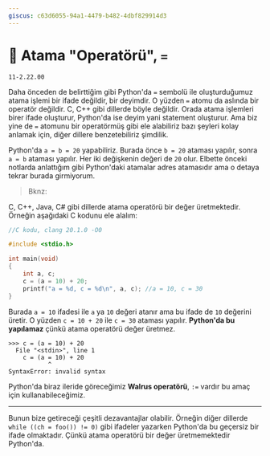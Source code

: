 ```yaml
---
giscus: c63d6055-94a1-4479-b482-4dbf829914d3
---
```


# 🟰 Atama "Operatörü", `=`

`11-2.22.00`

Daha önceden de belirttiğim gibi Python'da `=` sembolü ile oluşturduğumuz atama
işlemi bir ifade değildir, bir deyimdir. O yüzden `=` atomu da aslında bir
operatör değildir. C, C++ gibi dillerde böyle değildir. Orada atama işlemleri
birer ifade oluşturur, Python'da ise deyim yani statement oluşturur. Ama biz
yine de `=` atomunu bir operatörmüş gibi ele alabiliriz bazı şeyleri kolay
anlamak için, diğer dillere benzetebiliriz şimdilik.

Python'da `a = b = 20` yapabiliriz. Burada önce `b = 20` ataması yapılır, sonra
`a = b` ataması yapılır. Her iki değişkenin değeri de `20` olur. Elbette önceki
notlarda anlattığım gibi Python'daki atamalar adres atamasıdır ama o detaya
tekrar burada girmiyorum.

> Bknz: [](degiskenler-nesneler.md)

C, C++, Java, C# gibi dillerde atama operatörü bir değer üretmektedir. Örneğin
aşağıdaki C kodunu ele alalım:

```c
//C kodu, clang 20.1.0 -O0

#include <stdio.h>

int main(void)
{
    int a, c;
    c = (a = 10) + 20;
    printf("a = %d, c = %d\n", a, c); //a = 10, c = 30
}
```

Burada `a = 10` ifadesi ile `a` ya `10` değeri atanır ama bu ifade de `10`
değerini üretir. O yüzden `c = 10 + 20` ile `c = 30` ataması yapılır.
**Python'da bu yapılamaz** çünkü atama operatörü değer üretmez.

```text
>>> c = (a = 10) + 20
  File "<stdin>", line 1
    c = (a = 10) + 20
           ^
SyntaxError: invalid syntax
```

Python'da biraz ileride göreceğimiz **Walrus operatörü**, `:=` vardır bu amaç
için kullanabileceğimiz.

---

Bunun bize getireceği çeşitli dezavantajlar olabilir. Örneğin diğer dillerde
`while ((ch = foo()) != 0)` gibi ifadeler yazarken Python'da bu geçersiz bir
ifade olmaktadır. Çünkü atama operatörü bir değer üretmemektedir Python'da.
